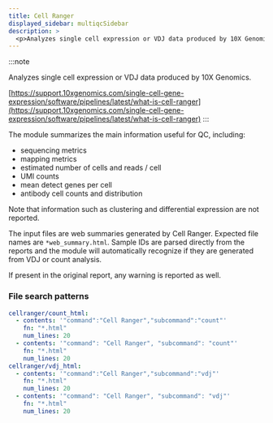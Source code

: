 ```yaml
---
title: Cell Ranger
displayed_sidebar: multiqcSidebar
description: >
  <p>Analyzes single cell expression or VDJ data produced by 10X Genomics.</p>
---
```


<!--
~~~~~ DO NOT EDIT ~~~~~
This file is autogenerated from the MultiQC module python docstring.
Do not edit the markdown, it will be overwritten.

File path for the source of this content: multiqc/modules/cellranger/cellranger.py
~~~~~~~~~~~~~~~~~~~~~~~
-->

:::note

<p>Analyzes single cell expression or VDJ data produced by 10X Genomics.</p>

[https://support.10xgenomics.com/single-cell-gene-expression/software/pipelines/latest/what-is-cell-ranger](https://support.10xgenomics.com/single-cell-gene-expression/software/pipelines/latest/what-is-cell-ranger)
:::

The module summarizes the main information useful for QC, including:

- sequencing metrics
- mapping metrics
- estimated number of cells and reads / cell
- UMI counts
- mean detect genes per cell
- antibody cell counts and distribution

Note that information such as clustering and differential expression are not reported.

The input files are web summaries generated by Cell Ranger. Expected file names are `*web_summary.html`.
Sample IDs are parsed directly from the reports and the module will automatically recognize if they are
generated from VDJ or count analysis.

If present in the original report, any warning is reported as well.

### File search patterns

```yaml
cellranger/count_html:
  - contents: '"command":"Cell Ranger","subcommand":"count"'
    fn: "*.html"
    num_lines: 20
  - contents: '"command": "Cell Ranger", "subcommand": "count"'
    fn: "*.html"
    num_lines: 20
cellranger/vdj_html:
  - contents: '"command":"Cell Ranger","subcommand":"vdj"'
    fn: "*.html"
    num_lines: 20
  - contents: '"command": "Cell Ranger", "subcommand": "vdj"'
    fn: "*.html"
    num_lines: 20
```
